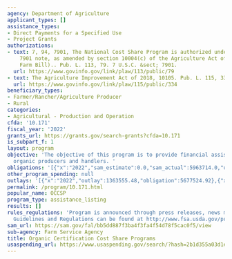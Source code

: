 ```yaml
---
agency: Department of Agriculture
applicant_types: []
assistance_types:
- Direct Payments for a Specified Use
- Project Grants
authorizations:
- text: 7, 94, 7901, The National Cost Share Program is authorized under 7 U.S.C.
    7901 note, as amended by section 10004(c) of the Agriculture Act of 2014 (2014
    Farm Bill).. Pub. L. 113, 79. 7 U.S.C. &sect; 7901.
  url: https://www.govinfo.gov/link/plaw/113/public/79
- text: The Agriculture Improvement Act of 2018, 10105. Pub. L. 115, 334.
  url: https://www.govinfo.gov/link/plaw/115/public/334
beneficiary_types:
- Farmer/Rancher/Agriculture Producer
- Rural
categories:
- Agricultural - Production and Operation
cfda: '10.171'
fiscal_year: '2022'
grants_url: https://grants.gov/search-grants?cfda=10.171
is_subpart_f: 1
layout: program
objective: 'The objective of this program is to provide financial assistance to certified
  organic producers and handlers. '
obligations: '[{"x":"2022","sam_estimate":0.0,"sam_actual":5963714.0,"usa_spending_actual":5677524.92},{"x":"2023","sam_estimate":0.0,"sam_actual":9571914.0,"usa_spending_actual":6049827.85},{"x":"2024","sam_estimate":9625000.0,"sam_actual":0.0,"usa_spending_actual":6182616.36}]'
other_program_spending: null
outlays: '[{"x":"2022","outlay":1363555.48,"obligation":5677524.92},{"x":"2023","outlay":6048064.51,"obligation":6049827.85},{"x":"2024","outlay":5417084.46,"obligation":6182616.36}]'
permalink: /program/10.171.html
popular_name: OCCSP
program_type: assistance_listing
results: []
rules_regulations: 'Program is announced through press releases, news media, and newsletters.
  Guidelines and Regulations can be found at http://www.fsa.usda.gov/programs-and-services/occsp.    '
sam_url: https://sam.gov/fal/bb5dd887f3ba4f3fa4f54d78f5cac0f5/view
sub-agency: Farm Service Agency
title: Organic Certification Cost Share Programs
usaspending_url: https://www.usaspending.gov/search/?hash=2b1d355a03d1ed363cba2238494e7e1e
---
```

